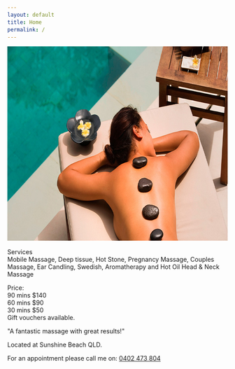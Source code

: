 ```yaml
---
layout: default
title: Home
permalink: /
---
```


<section>
  <div class="bg">
    <img src="/img/hero.jpg" width="790" height="444">
    <article>
      <p>Services<br>Mobile Massage, Deep tissue, Hot Stone, Pregnancy Massage, Couples Massage, Ear Candling, Swedish, Aromatherapy and Hot Oil Head &amp; Neck Massage</p>
      <p>Price:<br>90 mins $140<br>60 mins $90<br>30 mins $50<br>Gift vouchers available.</p>
      <p>&quot;A fantastic massage with great results!&quot;</p>
      <p>Located at Sunshine Beach QLD.</p>
      <p>For an appointment please call me on: <a href="tel:0402473804">0402 473 804</a></p>
    </article>
  </div>
</section>
